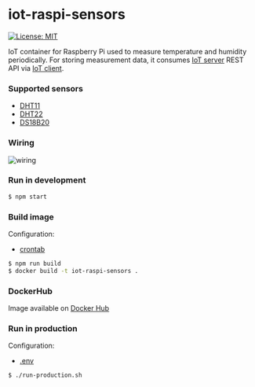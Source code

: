 # iot-raspi-sensors

[![License: MIT](https://img.shields.io/badge/License-MIT-yellow.svg)](https://opensource.org/licenses/MIT)

IoT container for Raspberry Pi used to measure temperature and humidity periodically. 
For storing measurement data, it consumes [IoT server](https://github.com/mmontes11/iot-server) REST API via [IoT client](https://github.com/mmontes11/iot-client).

### Supported sensors

* [DHT11](https://www.adafruit.com/product/386)
* [DHT22](https://www.adafruit.com/product/385)
* [DS18B20](https://www.adafruit.com/product/381)

### Wiring

![wiring](https://raw.githubusercontent.com/mmontes11/iot-raspi-sensors/develop/wiring/wiring.png)

### Run in development

```bash
$ npm start
```

### Build image

Configuration:

* [crontab](https://github.com/mmontes11/iot-raspi-sensors/blob/develop/scripts/crontab)

```bash
$ npm run build
$ docker build -t iot-raspi-sensors .
```

### DockerHub

Image available on [Docker Hub](https://hub.docker.com/r/mmontes11/iot-raspi-sensors/)

### Run in production

Configuration:

* [.env](https://github.com/mmontes11/iot-raspi-sensors/blob/develop/.env)


```bash
$ ./run-production.sh
```
